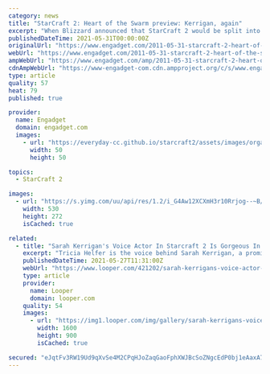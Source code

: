 ```yaml
---
category: news
title: "StarCraft 2: Heart of the Swarm preview: Kerrigan, again"
excerpt: "When Blizzard announced that StarCraft 2 would be split into three different games years ago, there was quite a bit of weeping and gnashing of teeth -- lots of complaining that the new corporate ..."
publishedDateTime: 2021-05-31T00:00:00Z
originalUrl: "https://www.engadget.com/2011-05-31-starcraft-2-heart-of-the-swarm-preview-kerrigan-again.html"
webUrl: "https://www.engadget.com/2011-05-31-starcraft-2-heart-of-the-swarm-preview-kerrigan-again.html"
ampWebUrl: "https://www.engadget.com/amp/2011-05-31-starcraft-2-heart-of-the-swarm-preview-kerrigan-again.html"
cdnAmpWebUrl: "https://www-engadget-com.cdn.ampproject.org/c/s/www.engadget.com/amp/2011-05-31-starcraft-2-heart-of-the-swarm-preview-kerrigan-again.html"
type: article
quality: 57
heat: 79
published: true

provider:
  name: Engadget
  domain: engadget.com
  images:
    - url: "https://everyday-cc.github.io/starcraft2/assets/images/organizations/engadget.com-50x50.jpg"
      width: 50
      height: 50

topics:
  - StarCraft 2

images:
  - url: "https://s.yimg.com/uu/api/res/1.2/i_G4Aw12XCXmH3r10Rrjog--~B/aD0yNzI7dz01MzA7YXBwaWQ9eXRhY2h5b24-/https://www.blogcdn.com/www.joystiq.com/media/2011/05/hotsheader.jpg"
    width: 530
    height: 272
    isCached: true

related:
  - title: "Sarah Kerrigan's Voice Actor In Starcraft 2 Is Gorgeous In Real Life"
    excerpt: "Tricia Helfer is the voice behind Sarah Kerrigan, a prominent character in \"StarCraft 2\" better known to her enemies as the \"Queen of Blades.\""
    publishedDateTime: 2021-05-27T11:31:00Z
    webUrl: "https://www.looper.com/421202/sarah-kerrigans-voice-actor-in-starcraft-2-is-gorgeous-in-real-life/"
    type: article
    provider:
      name: Looper
      domain: looper.com
    quality: 54
    images:
      - url: "https://img1.looper.com/img/gallery/sarah-kerrigans-voice-actor-in-starcraft-2-is-gorgeous-in-real-life/l-intro-1622047984.jpg"
        width: 1600
        height: 900
        isCached: true

secured: "eJqtFv3RW19Ud9qXvSe4M2CPqHJoZaqGaoFphXWJBcSoZNgcEdP0bj1eAaxA7bYgCfZcc7heeaD9pE9wr5KaM0wRRidjJt65iz9hZtlRk2+p6AF/LYFsi2Fk9SkWfl2Fb3vmzhvJJfCA8xEDvDg/x4qSfT/dApl1H5obHzAIe+FUkuRRBJe47cnu9Qqe92FkHWOC3KMR8JLgz7rDARmb+rsRxty9UPhGC4P2kQcWZEXxK1Emgp7X1spZ31/mT8VJfu8XeXGKRkgSpTBzTAsOIRG7J60GvIqttaHCdgLdSjENlWbFUBZKVpsDmwwv7OgizuKlhtNGoWvciju0kRNALWbAtP42frBMsS+WHWMDX5U=;s/s5db+bv77b0EDt+prgGg=="
---
```


